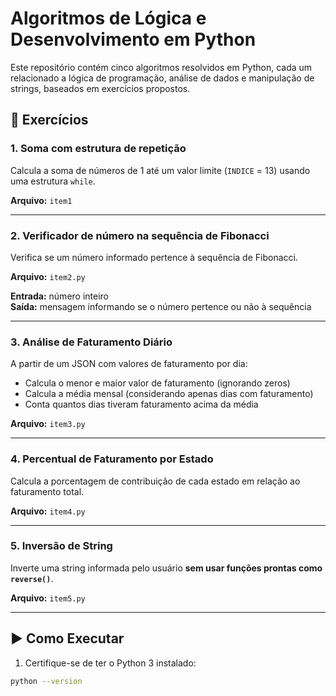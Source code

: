 # Algoritmos de Lógica e Desenvolvimento em Python

Este repositório contém cinco algoritmos resolvidos em Python, cada um relacionado a lógica de programação, análise de dados e manipulação de strings, baseados em exercícios propostos.

## 📌 Exercícios

### 1. Soma com estrutura de repetição
Calcula a soma de números de 1 até um valor limite (`INDICE` = 13) usando uma estrutura `while`.

**Arquivo:** `item1`

---

### 2. Verificador de número na sequência de Fibonacci
Verifica se um número informado pertence à sequência de Fibonacci.

**Arquivo:** `item2.py`

**Entrada:** número inteiro  
**Saída:** mensagem informando se o número pertence ou não à sequência

---

### 3. Análise de Faturamento Diário
A partir de um JSON com valores de faturamento por dia:
- Calcula o menor e maior valor de faturamento (ignorando zeros)
- Calcula a média mensal (considerando apenas dias com faturamento)
- Conta quantos dias tiveram faturamento acima da média

**Arquivo:** `item3.py`

---

### 4. Percentual de Faturamento por Estado
Calcula a porcentagem de contribuição de cada estado em relação ao faturamento total.

**Arquivo:** `item4.py`

---

### 5. Inversão de String
Inverte uma string informada pelo usuário **sem usar funções prontas como `reverse()`**.

**Arquivo:** `item5.py`

---

## ▶️ Como Executar

1. Certifique-se de ter o Python 3 instalado:
```bash
python --version
